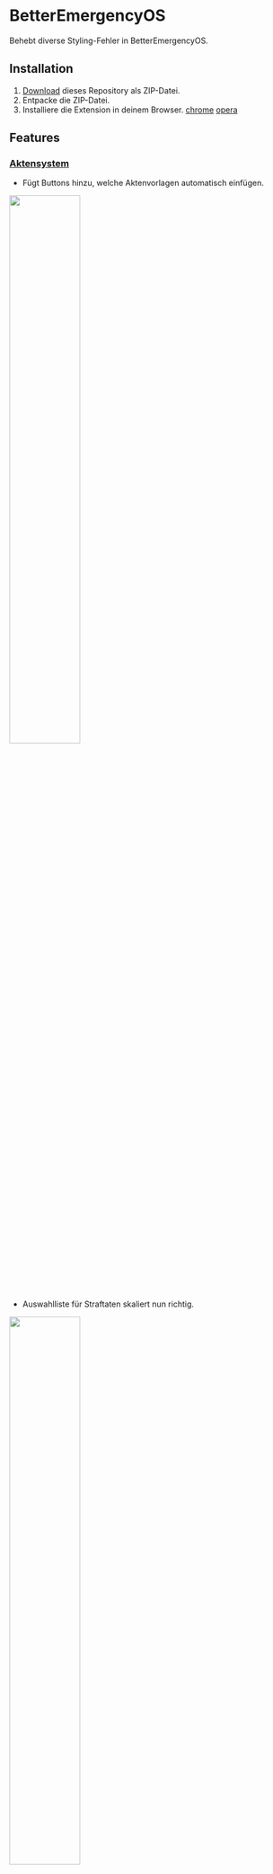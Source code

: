 # BetterEmergencyOS

Behebt diverse Styling-Fehler in BetterEmergencyOS.

## Installation

1. [Download](https://github.com/Just2Ez/emergencyos_addon/archive/refs/heads/main.zip) dieses Repository als ZIP-Datei.
2. Entpacke die ZIP-Datei.
3. Installiere die Extension in deinem Browser. [chrome](https://developer.chrome.com/docs/extensions/get-started/tutorial/hello-world?hl=de#load-unpacked) [opera](https://help.opera.com/en/extensions/testing/)

## Features

### <ins>Aktensystem</ins>

- Fügt Buttons hinzu, welche Aktenvorlagen automatisch einfügen.

<img src="https://i.imgur.com/kv2zYb8.png" width="50%">

- Auswahlliste für Straftaten skaliert nun richtig.

<img src="https://i.imgur.com/vALoLWe.png" width="50%">

### <ins>Ticketsystem</ins>

- Auswahlliste für Straftaten skaliert nun richtig.

<img src="https://i.imgur.com/zU00nKD.png" width="50%">

## Konfiguration

```js
const Akten = {
  fib_schnellakte: {
    buttonName: "FIB Schnellakte",
    template: `<h2 class="ql-align-center"><span style="background-color: transparent; color: rgb(0, 0, 0);"><img src="https://lh7-rt.googleusercontent.com/docsz/AD_4nXdpcOCvqU8yWEzrha9Qx5u9oaV6JMAkRthxBbZ8O0MlrkpE7dvxx1BmGzqFXpf7u9eLxBB79vyuijoMrh4AassxhGJUKnHJvZA0h9sS7PC5wXaefd1bkXMlP0GTnOGq5KaST11B84y_U7zqr576SSodZWq4?key=mwQ9ohSnXMTXw-JODAKBdg" height="115" width="639.5142941646583"></span></h2><h2 class="ql-align-center"><span style="background-color: transparent; color: rgb(7, 55, 99);">Federal Investigation Bureau</span></h2><h2 class="ql-align-center"><span style="background-color: transparent; color: rgb(7, 55, 99);">{dienstnummer}</span></h2><p class="ql-align-center"><span style="background-color: transparent; color: rgb(255, 0, 0);">Schnellakte</span></p><p><br></p><p><strong style="background-color: transparent; color: rgb(0, 0, 0);">Tatort:</strong></p><p><span style="background-color: transparent; color: rgb(0, 0, 0);">PLZ XXXX</span></p><p><br></p><p><strong style="background-color: transparent; color: rgb(0, 0, 0);">Tatzeitraum:</strong></p><p><span style="background-color: transparent; color: rgb(0, 0, 0);">00:00 - {datum}</span></p><p><br></p><p><strong style="background-color: transparent; color: rgb(0, 0, 0);">Weitere beteiligte Einheiten / Zeugen:</strong></p><p><span style="background-color: transparent; color: rgb(0, 0, 0);">FIB-XX</span></p><p><br></p><p><strong style="background-color: transparent; color: rgb(0, 0, 0);">Abgenommene Gegenstände </strong><span style="background-color: transparent; color: rgb(0, 0, 0);">(von [FIB-XX])</span><strong style="background-color: transparent; color: rgb(0, 0, 0);">:</strong></p><p>1x Handy</p><p><br></p><p><strong style="background-color: transparent; color: rgb(0, 0, 0);">Bemerkung:</strong></p><p><span style="background-color: transparent; color: rgb(0, 0, 0);">- Die Rechte wurden von FIB-XX, im Beisein der FIB-XX vorgelesen und verstanden.</span></p><p><span style="color: rgb(0, 0, 0);">- Der Beschuldigte forderte einen Anwalt.</span><span style="background-color: transparent; color: rgb(0, 0, 0);"> </span><strong style="background-color: transparent; color: rgb(0, 0, 0);">ODER </strong><span style="background-color: transparent; color: rgb(0, 0, 0);">Der Beschuldigte verzichtet auf einen Anwalt. </span><strong style="background-color: transparent; color: rgb(0, 0, 0);">ODER </strong><span style="background-color: transparent; color: rgb(0, 0, 0);">Es wurde ein Anwalt gefordert, konnte aber keiner gestellt werden.</span></p><p><span style="color: rgb(0, 0, 0);">- </span><span style="background-color: transparent; color: rgb(0, 0, 0);">Eilverfahren abgelehnt durch: DOJ-XX</span></p><p><br></p><p><strong style="background-color: transparent; color: rgb(0, 0, 0);">gez.</strong></p><p><strong style="background-color: transparent; color: rgb(0, 0, 0);">[{dienstnummer}] [{rang}] [Federal Investigation Bureau]</strong></p>`
  },
  fib_strafakte: {
    buttonName: "FIB Strafakte",
    template: `<h2 class="ql-align-center"><span style="background-color: transparent; color: rgb(0, 0, 0);"><img src="https://lh7-rt.googleusercontent.com/docsz/AD_4nXcQRa7U9S9IGRvfBah0Ty6p6PY_D5feAI51OKGSLraPsBDBYaIUQmgqKdBz9gQsOhNAljkK7B4URoyoo3iLQrM8FUF2sUvpH67dPLVJkzheJPind7uTSBt5TvwPNYAMX0Cx3IBmPsAD_5q5oeLQrgsC6H-D?key=vQ1odk3uQ0ufP-Xk6tkTRg" height="115" width="639.5142941646583"></span></h2><h2 class="ql-align-center"><span style="background-color: transparent; color: rgb(7, 55, 99);">Federal Investigation Bureau</span></h2><h2 class="ql-align-center"><span style="background-color: transparent; color: rgb(7, 55, 99);">{dienstnummer}</span></h2><p class="ql-align-center"><span style="background-color: transparent; color: rgb(255, 0, 0);">Strafakte</span></p><p><br></p><p><strong style="background-color: transparent; color: rgb(0, 0, 0);">Tatort:</strong></p><p><span style="background-color: transparent; color: rgb(0, 0, 0);">PLZ XXXX</span></p><p><br></p><p><strong style="background-color: transparent; color: rgb(0, 0, 0);">Tatzeitraum:</strong></p><p><span style="color: rgb(0, 0, 0);">00:00 - {datum}</span></p><p><br></p><p><strong style="background-color: transparent; color: rgb(0, 0, 0);">Weitere beteiligte Einheiten / Zeugen:</strong></p><p><span style="background-color: transparent; color: rgb(0, 0, 0);">FIB-XX</span></p><p><br></p><p><strong style="background-color: transparent; color: rgb(0, 0, 0);">Beschuldigte Person:</strong></p><p><br></p><p><br></p><p><strong style="background-color: transparent; color: rgb(0, 0, 0);">Sachverhalt aus Sicht des FIB:</strong></p><p><em>Möglichst detaillreich, jedoch dennoch kurz halten.</em></p><p><br></p><p><strong style="background-color: transparent; color: rgb(0, 0, 0);">Abgenommene Gegenstände </strong><span style="background-color: transparent; color: rgb(0, 0, 0);">(von [FIB-XX])</span><strong style="background-color: transparent; color: rgb(0, 0, 0);">:</strong></p><p>1x Handy</p><p><br></p><p><strong style="background-color: transparent; color: rgb(0, 0, 0);">Bemerkung:</strong></p><p><span style="background-color: transparent; color: rgb(0, 0, 0);">- Die Rechte wurden von FIB-XX, im Beisein der FIB-XX vorgelesen und verstanden.</span></p><p><span style="color: rgb(0, 0, 0);">- Der Beschuldigte forderte einen Anwalt.</span><span style="background-color: transparent; color: rgb(0, 0, 0);"> </span><strong style="background-color: transparent; color: rgb(0, 0, 0);">ODER </strong><span style="background-color: transparent; color: rgb(0, 0, 0);">Der Beschuldigte verzichtet auf einen Anwalt. </span><strong style="background-color: transparent; color: rgb(0, 0, 0);">ODER </strong><span style="background-color: transparent; color: rgb(0, 0, 0);">Es wurde ein Anwalt gefordert, konnte aber keiner gestellt werden.</span></p><p><span style="color: rgb(0, 0, 0);">- </span><span style="background-color: transparent; color: rgb(0, 0, 0);">Eilverfahren abgelehnt durch: DOJ-XX</span></p><p><br></p><p><strong style="background-color: transparent; color: rgb(0, 0, 0);">gez.</strong></p><p><strong style="background-color: transparent; color: rgb(0, 0, 0);">[{dienstnummer}] [{rang}] [Federal Investigation Bureau]</strong></p>`
  },
  fib_kollektivakte: {
    buttonName: "FIB Kollektivakte",
    template: `<h2 class="ql-align-center"><span style="background-color: transparent; color: rgb(0, 0, 0);"><img src="https://lh7-rt.googleusercontent.com/docsz/AD_4nXcMHCZ2QGeBjVF-Fz57xoG_JLciyJtzReYxzxD4uDubMUISBZfSGFfVXsEBM8Fiio2KWLxhxZzg7dsmFowXIOrlJaIQtQPaUc1_xdQSIRC4-lqndu98RE9aR1K8BelWTr-dWMJ4bBGmMKuB0jhhFm9Sl-rN?key=4zvMuNh2FEQyWr85ICzYIg" height="115" width="639.5142941646583"></span></h2><h2 class="ql-align-center"><span style="background-color: transparent; color: rgb(7, 55, 99);">Federal Investigation Bureau</span></h2><h2 class="ql-align-center"><span style="background-color: transparent; color: rgb(7, 55, 99);">{dienstnummer}</span></h2><p class="ql-align-center"><span style="background-color: transparent; color: rgb(255, 0, 0);">Kollektivakte</span></p><p><br></p><p><strong style="background-color: transparent; color: rgb(0, 0, 0);">Tatort:</strong></p><p><span style="background-color: transparent; color: rgb(0, 0, 0);">PLZ XXXX</span></p><p><br></p><p><strong style="background-color: transparent; color: rgb(0, 0, 0);">Tatzeitraum:</strong></p><p><span style="color: rgb(0, 0, 0);">00:00 - {datum}</span></p><p><br></p><p><strong style="background-color: transparent; color: rgb(0, 0, 0);">Weitere beteiligte Einheiten / Zeugen:</strong></p><p><span style="background-color: transparent; color: rgb(0, 0, 0);">FIB-XX</span></p><p><br></p><p><strong style="background-color: transparent; color: rgb(0, 0, 0);">Beschuldigte Person(-en):</strong></p><p><br></p><p><br></p><p><strong style="background-color: transparent; color: rgb(0, 0, 0);">Sachverhalt aus Sicht des FIB:</strong></p><p><em>Möglichst detaillreich, jedoch dennoch kurz halten.</em></p><p><br></p><p><strong style="background-color: transparent; color: rgb(0, 0, 0);">Abgenommene Gegenstände </strong><span style="background-color: transparent; color: rgb(0, 0, 0);">(von [FIB-XX])</span><strong style="background-color: transparent; color: rgb(0, 0, 0);">:</strong></p><p>1x Handy</p><p><br></p><p><strong style="background-color: transparent; color: rgb(0, 0, 0);">Bemerkung:</strong></p><p><span style="background-color: transparent; color: rgb(0, 0, 0);">Die Rechte wurden von FIB-XX, im Beisein der FIB-XX vorgelesen und verstanden.</span></p><p><span style="background-color: transparent; color: rgb(0, 0, 0);">Die Kollektivakte wurde von der DOJ-XX genehmigt.</span></p><p><br></p><p><strong style="background-color: transparent; color: rgb(0, 0, 0);">gez.</strong></p><p><strong style="background-color: transparent; color: rgb(0, 0, 0);">[{dienstnummer}] [{rang}] [Federal Investigation Bureau]</strong></p>`
  },
}

const Parameter = {
  "{dienstnummer}": "FIB-XX",
  "{rang}": "Junior Agent",
  "{datum}": undefined // Wird automatisch in getUniqueInformation() aktualisiert.
}
```

### <ins>Akten</ins>
Aktenvorlagen können erstellt und anschließend als Vorlage abgespeichert werden.

**`buttonName`**: Der Name des Buttons. (Beispiel: *"FIB Kollektivakte"*)

<img src="https://i.imgur.com/JIOaeMv.png" width="15%">

**`template`**: Die Vorlage, welche im Aktensystem kopiert wurde.

<img src="https://i.imgur.com/mUZwS8e.png" width="15%">

> [!NOTE]
> Weitere Aktenvorlagen können nach belieben erstellt werden und können sämtliche Parameter enthalten.

### <ins>Parameter</ins>
Parameter sind innerhalb der Aktenvorlagen (mehrfach) verwendbar und werden mit dem hinterlegten Wert ersetzt.

**`{dienstnummer}`**: Der Platzhalter für den Parameter. (Beispiel: *"Meine Dienstnummer ist {dienstnummer}."* -> *"Meine Dienstnummer ist FIB-XX."*)

> [!NOTE]
> Weitere Parameter können nach belieben erstellt werden und sind anschließend in den Aktenvorlagen verwendbar.

## Contact

**Fehler entdeckt? Fehlende Features? Fragen?**

<ins>Discord</ins>: **`_just2ez`**
